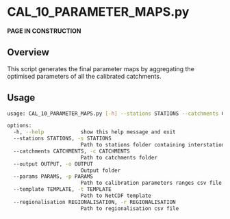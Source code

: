 # CAL_10_PARAMETER_MAPS.py

**PAGE IN CONSTRUCTION**

## Overview

This script generates the final parameter maps by aggregating the optimised parameters of all the calibrated catchments.

## Usage

```bash
usage: CAL_10_PARAMETER_MAPS.py [-h] --stations STATIONS --catchments CATCHMENTS --output OUTPUT --params PARAMS [--template TEMPLATE] [--regionalisation REGIONALISATION]

options:
  -h, --help            show this help message and exit
  --stations STATIONS, -s STATIONS
                        Path to stations folder containing interstation_regions.map and stations_data.csv
  --catchments CATCHMENTS, -c CATCHMENTS
                        Path to catchments folder
  --output OUTPUT, -o OUTPUT
                        Output folder
  --params PARAMS, -p PARAMS
                        Path to calibration parameters ranges csv file
  --template TEMPLATE, -t TEMPLATE
                        Path to NetCDF template
  --regionalisation REGIONALISATION, -r REGIONALISATION
                        Path to regionalisation csv file
```